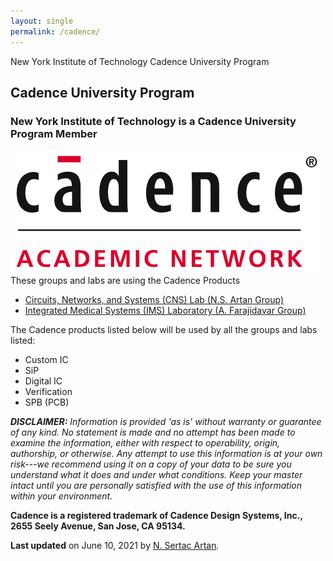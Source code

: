 ```yaml
--- 
layout: single
permalink: /cadence/ 
---   
```

New York Institute of Technology Cadence University Program 

Cadence University Program
--------------------------

### New York Institute of Technology is a Cadence University Program Member

![](/assets/images/Academic_Network_Red.png) These groups and labs are using the Cadence Products

*   [Circuits, Networks, and Systems (CNS) Lab (N.S. Artan Group)](http://iris.nyit.edu/~nartan/research.html)
*   [Integrated Medical Systems (IMS) Laboratory (A. Farajidavar Group)](http://www.nyit.edu/engineering/electrical_and_computer_engineering/ims)

  
The Cadence products listed below will be used by all the groups and labs listed:

*   Custom IC
*   SiP
*   Digital IC
*   Verification
*   SPB (PCB)

  
_**DISCLAIMER:** Information is provided 'as is' without warranty or guarantee of any kind. No statement is made and no attempt has been made to examine the information, either with respect to operability, origin, authorship, or otherwise. Any attempt to use this information is at your own risk---we recommend using it on a copy of your data to be sure you understand what it does and under what conditions. Keep your master intact until you are personally satisfied with the use of this information within your environment._  
  
**Cadence is a registered trademark of Cadence Design Systems, Inc.,  
2655 Seely Avenue, San Jose, CA 95134.**  
  
**Last updated** on June 10, 2021 by [N. Sertac Artan](mailto:nartan@nyit.edu)_._
